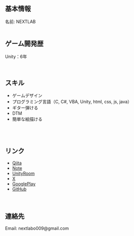 ## 基本情報

名前: NEXTLAB
<br><br>

## ゲーム開発歴
Unity：6年


<br>

## スキル

- ゲームデザイン
- プログラミング言語（C, C#, VBA, Unity, html, css, js, java）
- ギター弾ける
- DTM
- 簡単な絵描ける

<br><br>

## リンク
- [Qiita](https://qiita.com/sebunwork009)  
- [Note](https://note.com/satousui009/)  
- [UnityRoom](https://unityroom.com/users/cg0v5eit1x43kfd2bq9l)  
- [X](https://twitter.com/Satousui009)  
- [GooglePlay](https://play.google.com/store/apps/developer?id=Cross009)  
- [GitHub](https://github.com/nextlabcross009/nextlabcross009.github.io)  
<br><br>

## 連絡先

Email: <foo>nextlabo009</foo>@gmail.com

<br>